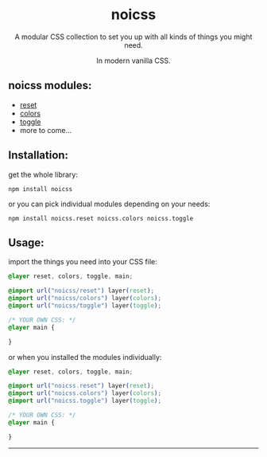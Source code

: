 <h1 align="center">
  noicss
</h1>
<p align="center">
  A modular CSS collection to set you up with all kinds of things you might need.
</p>
<p align="center">
  In modern vanilla CSS.
</p>

## noicss modules:

- [reset](https://github.com/dalailahner/noicss/tree/master/reset)
- [colors](https://github.com/dalailahner/noicss/tree/master/colors)
- [toggle](https://github.com/dalailahner/noicss/tree/master/toggle)
- more to come...

## Installation:

get the whole library:

```Shell
npm install noicss
```

or you can pick individual modules depending on your needs:

```Shell
npm install noicss.reset noicss.colors noicss.toggle
```

## Usage:

import the things you need into your CSS file:

```CSS
@layer reset, colors, toggle, main;

@import url("noicss/reset") layer(reset);
@import url("noicss/colors") layer(colors);
@import url("noicss/toggle") layer(toggle);

/* YOUR OWN CSS: */
@layer main {

}
```

or when you installed the modules individually:

```CSS
@layer reset, colors, toggle, main;

@import url("noicss.reset") layer(reset);
@import url("noicss.colors") layer(colors);
@import url("noicss.toggle") layer(toggle);

/* YOUR OWN CSS: */
@layer main {

}
```

---
